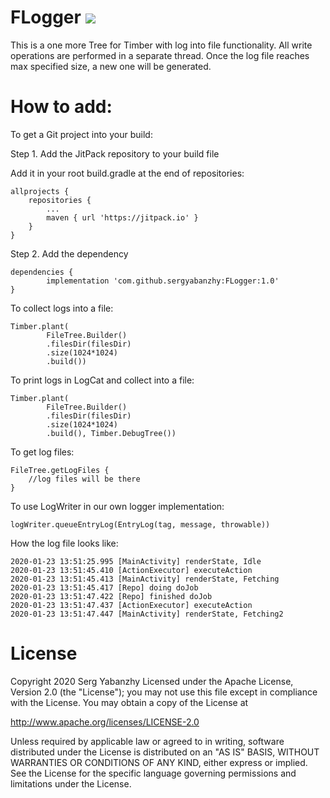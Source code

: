 # FLogger [![](https://jitpack.io/v/sergyabanzhy/FLogger.svg)](https://jitpack.io/#sergyabanzhy/FLogger)
This is a one more Tree for Timber with log into file functionality.
All write operations are performed in a separate thread.
Once the log file reaches max specified size, a new one will be generated.

# How to add:

To get a Git project into your build:

Step 1. Add the JitPack repository to your build file

Add it in your root build.gradle at the end of repositories:

	allprojects {
		repositories {
			...
			maven { url 'https://jitpack.io' }
		}
	}
	
Step 2. Add the dependency

	dependencies {
	        implementation 'com.github.sergyabanzhy:FLogger:1.0'
	}

To collect logs into a file:

	Timber.plant(
            FileTree.Builder()
            .filesDir(filesDir)
            .size(1024*1024)
            .build())

To print logs in LogCat and collect into a file:

	Timber.plant(
            FileTree.Builder()
            .filesDir(filesDir)
            .size(1024*1024)
            .build(), Timber.DebugTree())

To get log files:

	FileTree.getLogFiles {
		//log files will be there
	}

To use LogWriter in our own logger implementation:

	logWriter.queueEntryLog(EntryLog(tag, message, throwable))

How the log file looks like:

	2020-01-23 13:51:25.995 [MainActivity] renderState, Idle
	2020-01-23 13:51:45.410 [ActionExecutor] executeAction
	2020-01-23 13:51:45.413 [MainActivity] renderState, Fetching
	2020-01-23 13:51:45.417 [Repo] doing doJob 
	2020-01-23 13:51:47.422 [Repo] finished doJob
	2020-01-23 13:51:47.437 [ActionExecutor] executeAction
	2020-01-23 13:51:47.447 [MainActivity] renderState, Fetching2
	

# License
Copyright 2020 Serg Yabanzhy
Licensed under the Apache License, Version 2.0 (the "License"); you may not use this file except in compliance with the License. You may obtain a copy of the License at

http://www.apache.org/licenses/LICENSE-2.0

Unless required by applicable law or agreed to in writing, software distributed under the License is distributed on an "AS IS" BASIS, WITHOUT WARRANTIES OR CONDITIONS OF ANY KIND, either express or implied. See the License for the specific language governing permissions and limitations under the License.

